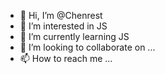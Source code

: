- 👋 Hi, I’m @Chenrest
- 👀 I’m interested in JS
- 🌱 I’m currently learning JS
- 💞️ I’m looking to collaborate on ...
- 📫 How to reach me ...

<!---
Chenrest/Chenrest is a ✨ special ✨ repository because its `README.md` (this file) appears on your GitHub profile.
You can click the Preview link to take a look at your changes.
--->
